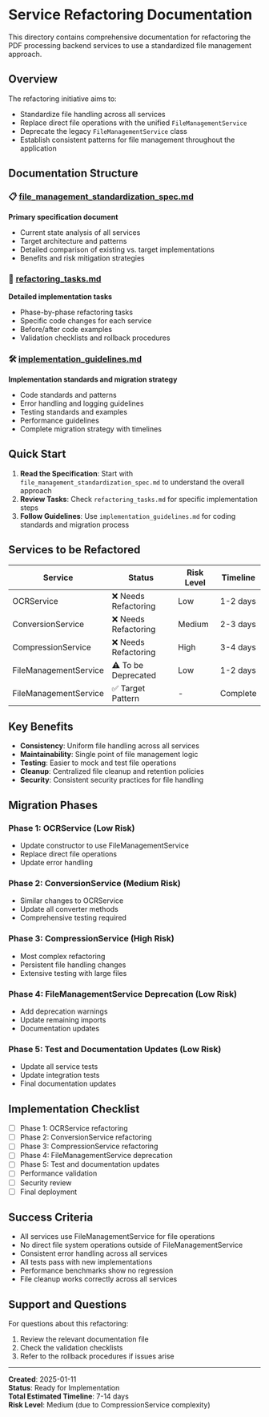 # Service Refactoring Documentation

This directory contains comprehensive documentation for refactoring the PDF processing backend services to use a standardized file management approach.

## Overview

The refactoring initiative aims to:
- Standardize file handling across all services
- Replace direct file operations with the unified `FileManagementService`
- Deprecate the legacy `FileManagementService` class
- Establish consistent patterns for file management throughout the application

## Documentation Structure

### 📋 [file_management_standardization_spec.md](./file_management_standardization_spec.md)
**Primary specification document**
- Current state analysis of all services
- Target architecture and patterns
- Detailed comparison of existing vs. target implementations
- Benefits and risk mitigation strategies

### 📝 [refactoring_tasks.md](./refactoring_tasks.md)
**Detailed implementation tasks**
- Phase-by-phase refactoring tasks
- Specific code changes for each service
- Before/after code examples
- Validation checklists and rollback procedures

### 🛠️ [implementation_guidelines.md](./implementation_guidelines.md)
**Implementation standards and migration strategy**
- Code standards and patterns
- Error handling and logging guidelines
- Testing standards and examples
- Performance guidelines
- Complete migration strategy with timelines

## Quick Start

1. **Read the Specification**: Start with `file_management_standardization_spec.md` to understand the overall approach
2. **Review Tasks**: Check `refactoring_tasks.md` for specific implementation steps
3. **Follow Guidelines**: Use `implementation_guidelines.md` for coding standards and migration process

## Services to be Refactored

| Service | Status | Risk Level | Timeline |
|---------|--------|------------|----------|
| OCRService | ❌ Needs Refactoring | Low | 1-2 days |
| ConversionService | ❌ Needs Refactoring | Medium | 2-3 days |
| CompressionService | ❌ Needs Refactoring | High | 3-4 days |
| FileManagementService | ⚠️ To be Deprecated | Low | 1-2 days |
| FileManagementService | ✅ Target Pattern | - | Complete |

## Key Benefits

- **Consistency**: Uniform file handling across all services
- **Maintainability**: Single point of file management logic
- **Testing**: Easier to mock and test file operations
- **Cleanup**: Centralized file cleanup and retention policies
- **Security**: Consistent security practices for file handling

## Migration Phases

### Phase 1: OCRService (Low Risk)
- Update constructor to use FileManagementService
- Replace direct file operations
- Update error handling

### Phase 2: ConversionService (Medium Risk)
- Similar changes to OCRService
- Update all converter methods
- Comprehensive testing required

### Phase 3: CompressionService (High Risk)
- Most complex refactoring
- Persistent file handling changes
- Extensive testing with large files

### Phase 4: FileManagementService Deprecation (Low Risk)
- Add deprecation warnings
- Update remaining imports
- Documentation updates

### Phase 5: Test and Documentation Updates (Low Risk)
- Update all service tests
- Update integration tests
- Final documentation updates

## Implementation Checklist

- [ ] Phase 1: OCRService refactoring
- [ ] Phase 2: ConversionService refactoring
- [ ] Phase 3: CompressionService refactoring
- [ ] Phase 4: FileManagementService deprecation
- [ ] Phase 5: Test and documentation updates
- [ ] Performance validation
- [ ] Security review
- [ ] Final deployment

## Success Criteria

- All services use FileManagementService for file operations
- No direct file system operations outside of FileManagementService
- Consistent error handling across all services
- All tests pass with new implementations
- Performance benchmarks show no regression
- File cleanup works correctly across all services

## Support and Questions

For questions about this refactoring:
1. Review the relevant documentation file
2. Check the validation checklists
3. Refer to the rollback procedures if issues arise

---

**Created**: 2025-01-11  
**Status**: Ready for Implementation  
**Total Estimated Timeline**: 7-14 days  
**Risk Level**: Medium (due to CompressionService complexity)
